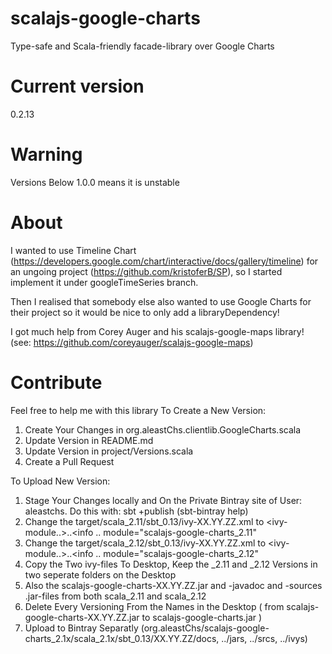 # scalajs-google-charts
Type-safe and Scala-friendly facade-library over Google Charts

# Current version
0.2.13

# Warning
Versions Below 1.0.0 means it is unstable

# About 
I wanted to use Timeline Chart (https://developers.google.com/chart/interactive/docs/gallery/timeline) 
for an ungoing project (https://github.com/kristoferB/SP), 
so I started implement it under googleTimeSeries branch.

Then I realised that somebody else also wanted to use Google Charts 
for their project so it would be nice to only add a libraryDependency!

I got much help from Corey Auger and his scalajs-google-maps library!
(see: https://github.com/coreyauger/scalajs-google-maps)

# Contribute
Feel free to help me with this library
To Create a New Version:
1. Create Your Changes in org.aleastChs.clientlib.GoogleCharts.scala
2. Update Version in README.md
3. Update Version in project/Versions.scala
4. Create a Pull Request

To Upload New Version:
1. Stage Your Changes locally and On the Private Bintray site of User: aleastchs. Do this with: sbt +publish (sbt-bintray help)
2. Change the target/scala_2.11/sbt_0.13/ivy-XX.YY.ZZ.xml to <ivy-module..>..<info .. module="scalajs-google-charts_2.11"
3. Change the target/scala_2.12/sbt_0.13/ivy-XX.YY.ZZ.xml to <ivy-module..>..<info .. module="scalajs-google-charts_2.12"
4. Copy the Two ivy-files To Desktop, Keep the _2.11 and _2.12 Versions in two seperate folders on the Desktop
5. Also the scalajs-google-charts-XX.YY.ZZ.jar and -javadoc and -sources .jar-files from both scala_2.11 and scala_2.12
5. Delete Every Versioning From the Names in the Desktop ( from scalajs-google-charts-XX.YY.ZZ.jar to scalajs-google-charts.jar )
6. Upload to Bintray Separatly
(org.aleastChs/scalajs-google-charts_2.1x/scala_2.1x/sbt_0.13/XX.YY.ZZ/docs, ../jars, ../srcs, ../ivys)